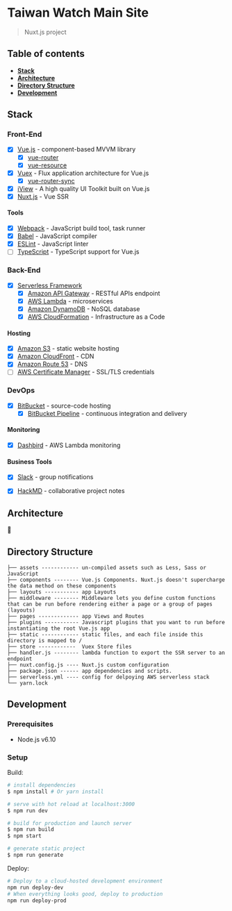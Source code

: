 # Taiwan Watch Main Site

> Nuxt.js project

## Table of contents

- **[Stack](#stack)**
- **[Architecture](#architecture)**
- **[Directory Structure](#directory-structure)**
- **[Development](#development)**

## Stack

### Front-End

- [x] [Vue.js](https://vuejs.org/) - component-based MVVM library
  - [x] [vue-router](https://github.com/vuejs/vue-router)
  - [x] [vue-resource](https://github.com/vuejs/vue-resource)
- [x] [Vuex](https://github.com/vuejs/vuex) - Flux application architecture for Vue.js
  - [x] [vue-router-sync](https://github.com/vuejs/vuex-router-sync)
- [x] [iView](https://github.com/iview/iview) - A high quality UI Toolkit built on Vue.js
- [x] [Nuxt.js](https://nuxtjs.org/guide/installation) - Vue SSR

#### Tools

- [x] [Webpack](https://webpack.github.io/) - JavaScript build tool, task runner
- [x] [Babel](https://babeljs.io/) - JavaScript compiler
- [x] [ESLint](http://eslint.org/) - JavaScript linter
- [ ] [TypeScript](https://vuejs.org/v2/guide/typescript.html) - TypeScript support for Vue.js

### Back-End

- [x] [Serverless Framework](http://serverless.com/)
  - [x] [Amazon API Gateway](https://aws.amazon.com/api-gateway) - RESTful APIs endpoint
  - [x] [AWS Lambda](https://aws.amazon.com/lambda) - microservices
  - [x] [Amazon DynamoDB](https://aws.amazon.com/dynamodb) - NoSQL database
  - [x] [AWS CloudFormation](https://aws.amazon.com/cloudformation) - Infrastructure as a Code

#### Hosting

- [x] [Amazon S3](https://aws.amazon.com/s3) - static website hosting
- [x] [Amazon CloudFront](https://aws.amazon.com/cloudfront) - CDN
- [x] [Amazon Route 53](https://aws.amazon.com/route53) - DNS
- [ ] [AWS Certificate Manager](https://aws.amazon.com/certificate-manager) - SSL/TLS credentials

### DevOps

- [x] [BitBucket](https://bitbucket.org/) - source-code hosting
  - [x] [BitBucket Pipeline](https://bitbucket.org/product/features/pipelines) - continuous integration and delivery

#### Monitoring

- [x] [Dashbird](https://app.dashbird.io/) - AWS Lambda monitoring

#### Business Tools

- [x] [Slack](https://taiwan-watch-slack-invite.herokuapp.com/) - group notifications
- [x] [HackMD](https://hackmd.io/c/BJKPgq5sZ/) - collaborative project notes


## Architecture
🚧

## Directory Structure
```
├── assets ------------ un-compiled assets such as Less, Sass or JavaScript
├── components -------- Vue.js Components. Nuxt.js doesn't supercharge the data method on these components
├── layouts ----------- app Layouts
├── middleware -------- Middleware lets you define custom functions that can be run before rendering either a page or a group of pages (layouts)
├── pages ------------- app Views and Routes
├── plugins ----------- Javascript plugins that you want to run before instantiating the root Vue.js app
├── static ------------ static files, and each file inside this directory is mapped to /
├── store ------------  Vuex Store files
├── handler.js -------- lambda function to export the SSR server to an endpoint
├── nuxt.config.js ---- Nuxt.js custom configuration
├── package.json ------ app dependencies and scripts.
├── serverless.yml ---- config for delpoying AWS serverless stack
└── yarn.lock
```

## Development

### Prerequisites

- Node.js v6.10

### Setup

Build:

``` bash
# install dependencies
$ npm install # Or yarn install

# serve with hot reload at localhost:3000
$ npm run dev

# build for production and launch server
$ npm run build
$ npm start

# generate static project
$ npm run generate
```

Deploy:

``` bash
# Deploy to a cloud-hosted development environment
npm run deploy-dev
# When everything looks good, deploy to production
npm run deploy-prod
```
